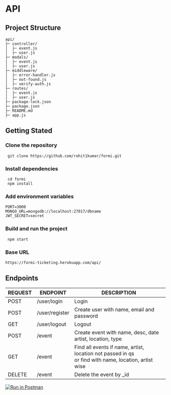 # API
## Project Structure

    api/
    ├─ controller/
    │  ├─ event.js
    │  ├─ user.js
    ├─ modals/
    │  ├─ event.js
    │  ├─ user.js
    ├─ middleware/
    │  ├─ error-handler.js
    │  ├─ not-found.js
    │  ├─ verify-auth.js
    ├─ routes/
    │  ├─ event.js
    │  ├─ user.js
    ├─ package-lock.json
    ├─ package.json
    ├─ README.md
    ├─ app.js
 

## Getting Stated

### Clone the repository
     git clone https://github.com/rohit1kumar/formi.git
        

### Install dependencies
     cd formi
     npm install

### Add environment variables
    PORT=3000
    MONGO_URL=mongodb://localhost:27017/dbname
    JWT_SECRET=secret

### Build and run the project
     npm start

### Base URL
    https://formi-ticketing.herokuapp.com/api/

## Endpoints
  
|  REQUEST  |  ENDPOINT  |  DESCRIPTION  |
|    ---    |    ---     |     ---       | 
| POST      | /user/login| Login         | 
| POST      | /user/register | Create user with name, email and password  | 
| GET     | /user/logout   |Logout |   
| POST   | /event | Create event with name, desc, date artist, location, type |
| GET   | /event | Find all events if  name, artist, location not passed in qs <br> or find with name, location, artist wise | 
| DELETE | /event | Delete the event by _id | 

 
[![Run in Postman](https://run.pstmn.io/button.svg)](https://app.getpostman.com/run-collection/20980024-ddace235-591a-481b-a1f9-c67c6dc5c72c?action=collection%2Ffork&collection-url=entityId%3D20980024-ddace235-591a-481b-a1f9-c67c6dc5c72c%26entityType%3Dcollection%26workspaceId%3D1c687d97-092e-4c07-b900-d7384e10b729)